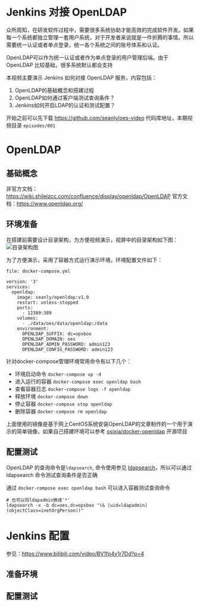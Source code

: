 # Jenkins 对接 OpenLDAP

众所周知，在研发软件过程中，需要很多系统协助才能高效的完成软件开发。如果每一个系统都独立管理一套用户系统，对于开发者来说就是一件折腾的事情。所以需要统一认证或者单点登录，统一各个系统之间的账号体系和认证。

OpenLDAP可以作为统一认证或者作为单点登录的用户管理后端。由于OpenLDAP 比较基础，很多系统默认都会支持

本视频主要演示 Jenkins 如何对接 OpenLDAP 服务，内容包括：
1. OpenLDAP的基础概念和搭建过程
1. OpenLDAP如何通过客户端测试查询条件？
1. Jenkins如何开启LDAP的认证和测试配置？

开始之前可以先下载 https://github.com/seanly/oes-video 代码库地址，本期视频目录 `episodes/001`

# OpenLDAP

## 基础概念

非官方文档：https://wiki.shileizcc.com/confluence/display/openldap/OpenLDAP
官方文档：https://www.openldap.org/

## 环境准备

在搭建前需要设计目录架构，为方便视频演示，视屏中的目录架构如下图：
![目录架构图](https://i.imgur.com/P05gh8t.png)

为了方便演示，采用了容器方式运行演示环境，环境配置文件如下：

`file: docker-compose.yml`
```yaml=
version: '3'
services:
  openldap:
    image: seanly/openldap:v1.0
    restart: unless-stopped
    ports:
      - 12389:389
    volumes:
      - ./data/oes/data/openldap:/data
    environment:
      OPENLDAP_SUFFIX: dc=opsbox
      OPENLDAP_DOMAIN: oes 
      OPENLDAP_ADMIN_PASSWORD: admin123
      OPENLDAP_CONFIG_PASSWORD: admin123
```

针对docker-compose管理环境常用命令有以下几个：

* 环境启动命令 `docker-compose up -d`
* 进入运行的容器 `docker-compose exec openldap bash`
* 查看容器日志 `docker-compose logs -f openldap`
* 释放环境 `docker-compose down`
* 停止容器 `docker-compose stop openldap`
* 删除容器 `docker-compose rm openldap`

上面使用的镜像是基于网上CentOS系统安装OpenLDAP的文章制作的一个用于演示的简单镜像，如果自己搭建环境可以参考 [osixia/docker-openldap](https://github.com/osixia/docker-openldap) 开源项目

## 配置测试

OpenLDAP 的查询命令是`ldapsearch`, 命令使用参见 [ldapsearch](https://docs.ldap.com/ldap-sdk/docs/tool-usages/ldapsearch.html)，所以可以通过 ldapsearch 命令测试查询条件是否正确

通过 `docker-compose exec openldap bash` 可以进入容器测试查询命令

```bash=
# 也可以将ldapadmin换成'*'
ldapsearch -x -b dc=oes,dc=opsbox "(& (uid=ldapadmin) (objectClass=inetOrgPerson))"
```

# Jenkins 配置

参见：https://www.bilibili.com/video/BV1fp4y1r7Dd?p=4

## 准备环境



## 配置测试